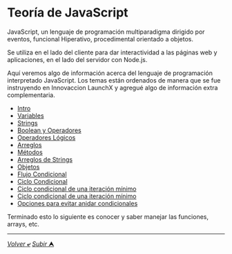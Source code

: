 # Teoría de JavaScript

JavaScript, un lenguaje de programación multiparadigma dirigido por eventos, funcional Hiperativo, procedimental orientado a objetos.

Se utiliza en el lado del cliente para dar interactividad a las páginas web y aplicaciones, en el lado del servidor con Node.js.

Aquí veremos algo de información acerca del lenguaje de programación interpretado JavaScript.
Los temas están ordenados de manera que se fue instruyendo en Innovaccion LaunchX y agregué algo de información extra complementaria.

* [Intro](/JavaScript/TeoriaJS/001_intro.md "Introducción a JS")
* [Variables](/JavaScript/TeoriaJS/002_variables.md "Var Let Const")
* [Strings](/JavaScript/TeoriaJS/003_strings.md "Cadenas de texto")
* [Boolean y Operadores](/JavaScript/TeoriaJS/004_booleanos.md "true false")
* [Operadores Lógicos](/JavaScript/TeoriaJS/005_operadoresLogicos.md "Operadores && ||")
* [Arreglos](/JavaScript/TeoriaJS/006_arreglos.md "Arreglos")
* [Métodos](/JavaScript/TeoriaJS/007_metodos.md "Métodos")
* [Arreglos de Strings](/JavaScript/TeoriaJS/008_arreglosDeStrings.md "Arreglos de Cadenas")
* [Objetos](/JavaScript/TeoriaJS/009_objetos.md "Objetos")
* [Flujo Condicional](/JavaScript/TeoriaJS/010_flujoCondicional.md "Flujo Condicional if elseif else")
* [Ciclo Condicional](/JavaScript/TeoriaJS/011_cicloCondicional.md "Ciclo Condicional While")
* [Ciclo condicional de una iteración mínimo](/JavaScript/TeoriaJS/012_cicloDeIteracionMinimo.md "while, do while")
* [ Ciclo condicional de una iteración mínimo](/JavaScript/TeoriaJS/013_cicloForItercacionControlada.md "for")
* [Opciones para evitar anidar condicionales](/JavaScript/TeoriaJS/014_evitarAnidarCondicionales.md "switch")

Terminado esto lo siguiente es conocer y saber manejar las funciones, arrays, etc.

---

[*Volver* **&ldca;**](/JavaScript/README.md "Regresar a página Principal") 
[*Subir* **&#11165;**](# "Ir al título")